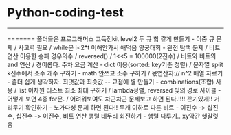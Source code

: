 # Python-coding-test
---
=======
폴더들은 프로그래머스 고득점kit
level2
두 큐 합 같게 만들기 - 이중 큐 문제 / 사고력 필요 / while문 i<2*t 이해안가서 애먹음
양궁대회 - 완전 탐색 문제 / 비트연산 이용한 승패 경우의수 / reversed() / 1<<5 = 100000(2진수) / 비트와 비트의 and 연산 / 경이롭다.
주차 요금 계산 - dict 이용(sorted: key기준 정렬) / 문자열 split
k진수에서 소수 개수 구하기 - math 안쓰고 소수 구하기 / 몫연산자:// 
n^2 배열 자르기 - 좀더 쉽게 생각하자.
최댓값과 최솟값 --
교점에 별 만들기 - combinations(조합) 사용 / list 이차원 리스트  최소 최대 구하기 / lambda정렬, reversed
빛의 경로 사이클 - 어떻게 보면 4중 for문. / 어려워보여도 차근차근 문제보고 하면 된다.!!!! 끈기있게!!
거리두기 확인하기 - 노가다성 문제 하면 된다!!
두개 이하로 다른 비트 - 이진수 -> 십진수, 십진수 -> 이진수, 비트 연산
행렬 테두리 회전하기 - 행렬 다루기.. xy약간 헷갈렷음